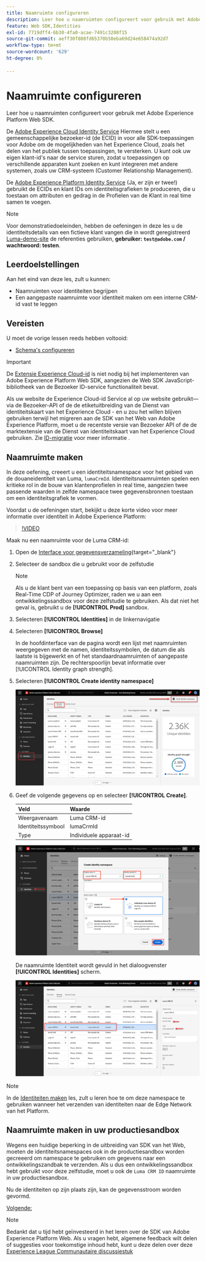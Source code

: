 ```yaml
---
title: Naamruimte configureren
description: Leer hoe u naamruimten configureert voor gebruik met Adobe Experience Platform Web SDK. Deze les maakt deel uit van de Zelfstudie Adobe Experience Cloud met Web SDK implementeren.
feature: Web SDK,Identities
exl-id: 7719dff4-6b30-4fa0-acae-7491c3208f15
source-git-commit: aeff30f808fd65370b58eba69d24e658474a92d7
workflow-type: tm+mt
source-wordcount: '629'
ht-degree: 0%

---
```


# Naamruimte configureren

Leer hoe u naamruimten configureert voor gebruik met Adobe Experience Platform Web SDK.

De [Adobe Experience Cloud Identity Service](https://experienceleague.adobe.com/en/docs/id-service/using/home) Hiermee stelt u een gemeenschappelijke bezoeker-id (de ECID) in voor alle SDK-toepassingen voor Adobe om de mogelijkheden van het Experience Cloud, zoals het delen van het publiek tussen toepassingen, te versterken. U kunt ook uw eigen klant-id&#39;s naar de service sturen, zodat u toepassingen op verschillende apparaten kunt zoeken en kunt integreren met andere systemen, zoals uw CRM-systeem (Customer Relationship Management).

De [Adobe Experience Platform Identity Service](https://experienceleague.adobe.com/en/docs/experience-platform/identity/home) (Ja, er zijn er twee!) gebruikt de ECIDs en klant IDs om identiteitsgrafieken te produceren, die u toestaan om attributen en gedrag in de Profielen van de Klant in real time samen te voegen.

>[!NOTE]
>
> Voor demonstratiedoeleinden, hebben de oefeningen in deze les u de identiteitsdetails van een fictieve klant vangen die in wordt geregistreerd [Luma-demo-site](https://luma.enablementadobe.com/content/luma/us/en.html) de referenties gebruiken, **gebruiker: `test@adobe.com` / wachtwoord: testen**.

## Leerdoelstellingen

Aan het eind van deze les, zult u kunnen:

* Naamruimten voor identiteiten begrijpen
* Een aangepaste naamruimte voor identiteit maken om een interne CRM-id vast te leggen


## Vereisten

U moet de vorige lessen reeds hebben voltooid:

* [Schema&#39;s configureren](configure-schemas.md)

>[!IMPORTANT]
>
>De [Extensie Experience Cloud-id](https://exchange.adobe.com/experiencecloud.details.100160.adobe-experience-cloud-id-launch-extension.html) is niet nodig bij het implementeren van Adobe Experience Platform Web SDK, aangezien de Web SDK JavaScript-bibliotheek van de Bezoeker ID-service functionaliteit bevat.
>
> Als uw website de Experience Cloud-id Service al op uw website gebruikt—via de Bezoeker-API of de de etiketuitbreiding van de Dienst van identiteitskaart van het Experience Cloud - en u zou het willen blijven gebruiken terwijl het migreren aan de SDK van het Web van Adobe Experience Platform, moet u de recentste versie van Bezoeker API of de de marktextensie van de Dienst van identiteitskaart van het Experience Cloud gebruiken. Zie [ID-migratie](https://experienceleague.adobe.com/en/docs/experience-platform/edge/identity/overview) voor meer informatie .

## Naamruimte maken

In deze oefening, creeert u een identiteitsnamespace voor het gebied van de douaneidentiteit van Luma, `lumaCrmId`. Identiteitsnaamruimten spelen een kritieke rol in de bouw van klantenprofielen in real time, aangezien twee passende waarden in zelfde namespace twee gegevensbronnen toestaan om een identiteitsgrafiek te vormen.

Voordat u de oefeningen start, bekijkt u deze korte video voor meer informatie over identiteit in Adobe Experience Platform:

>[!VIDEO](https://video.tv.adobe.com/v/27841?learn=on)

Maak nu een naamruimte voor de Luma CRM-id:

1. Open de [Interface voor gegevensverzameling](https://launch.adobe.com/){target="_blank"}
1. Selecteer de sandbox die u gebruikt voor de zelfstudie

   >[!NOTE]
   >
   >Als u de klant bent van een toepassing op basis van een platform, zoals Real-Time CDP of Journey Optimizer, raden we u aan een ontwikkelingssandbox voor deze zelfstudie te gebruiken. Als dat niet het geval is, gebruikt u de **[!UICONTROL Prod]** sandbox.

1. Selecteren **[!UICONTROL Identities]** in de linkernavigatie
1. Selecteren **[!UICONTROL Browse]**

   In de hoofdinterface van de pagina wordt een lijst met naamruimten weergegeven met de namen, identiteitssymbolen, de datum die als laatste is bijgewerkt en of het standaardnaamruimten of aangepaste naamruimten zijn. De rechterspoorlijn bevat informatie over [!UICONTROL Identity graph strength].

1. Selecteren **[!UICONTROL Create identity namespace]**

   ![Identiteiten weergeven](assets/configure-identities-screen.png)

1. Geef de volgende gegevens op en selecteer **[!UICONTROL Create]**.

   | Veld | Waarde |
   |---------------|-----------|
   | Weergavenaam | Luma CRM-id |
   | Identiteitssymbool | lumaCrmId |
   | Type | Individuele apparaat-id |


   ![Naamruimten maken](assets/identities-create-namespace.png)


   De naamruimte Identiteit wordt gevuld in het dialoogvenster **[!UICONTROL Identities]** scherm.

   ![Naamruimten maken](assets/configure-identities-namespace-lumaCrmId.png)


>[!NOTE]
>
> In de [Identiteiten maken](create-identities.md) les, zult u leren hoe te om deze namespace te gebruiken wanneer het verzenden van identiteiten naar de Edge Network van het Platform.

## Naamruimte maken in uw productiesandbox

Wegens een huidige beperking in de uitbreiding van SDK van het Web, moeten de identiteitsnamespaces ook in de productiesandbox worden gecreeerd om namespace te gebruiken om gegevens naar een ontwikkelingszandbak te verzenden. Als u dus een ontwikkelingssandbox hebt gebruikt voor deze zelfstudie, moet u ook de `Luma CRM ID` naamruimte in uw productiesandbox.

Nu de identiteiten op zijn plaats zijn, kan de gegevensstroom worden gevormd.

[Volgende: ](configure-datastream.md)

>[!NOTE]
>
>Bedankt dat u tijd hebt geïnvesteerd in het leren over de SDK van Adobe Experience Platform Web. Als u vragen hebt, algemene feedback wilt delen of suggesties voor toekomstige inhoud hebt, kunt u deze delen over deze [Experience League Communautaire discussiestuk](https://experienceleaguecommunities.adobe.com/t5/adobe-experience-platform-launch/tutorial-discussion-implement-adobe-experience-cloud-with-web/td-p/444996)
